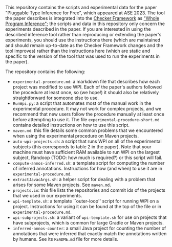 This repository contains the scripts and experimental data for the
paper "Pluggable Type Inference for Free", which appeared at ASE 2023.
The tool the paper describes is integrated into the [Checker Framework](checkerframework.org)
as ["Whole Program Inference"](https://checkerframework.org/manual/#whole-program-inference);
the scripts and data in this repository only concern the experiments described in the paper.
If you are interested in using the described inference tool rather than reproducing or extending
the paper's experiments, you should use the instructions there (which are maintained and should
remain up-to-date as the Checker Framework changes and the tool improves) rather than the
instructions here (which are static and specific to the version of the tool that was used
to run the experiments in the paper).

The repository contains the following:
* `experimental-procedure.md`: a markdown file that describes how each project was modified to
use WPI. Each of the paper's authors followed the procedure at least once, so (we hope!) it should also be
relatively straightforward for someone else to use.
* `RunWpi.py`: a script that automates most of the manual work in the experimental procedure. It may
not work for complex projects, and we recommend that new users follow the procedure manually at
least once before attempting to use it. The file `experimental-procedure-short.md` contains
detailed instructions on how to use this script.
* `maven.md`: this file details some common problems that we encountered when using the experimental
procedure on Maven projects.
* `auto-wpi-projects.sh`: a script that runs WPI on all of the experimental subjects (this corresponds
to table 2 in the paper). Note that your machine must have sufficient RAM available to run WPI on
the largest subject, Randoop (TODO: how much is required?) or this script will fail.
* `compute-annos-inferred.sh`: a template script for computing the number of inferred annotations.
Instructions for how (and when) to use it are in `experimental-procedure.md`.
* `extractJavacArgs.sh`: a helper script for dealing with a problem that arises for some Maven projects.
See `maven.md`.
* `projects.in`: this file lists the repositories and commit ids of the projects that we used in our
experiments.
* `wpi-template.sh`: a template ``outer-loop'' script for running WPI on a project. Instructions for
using it can be found at the top of the file or in `experimental-procedure.md`.
* `wpi-subprojects.sh`: a variant of `wpi-template.sh` for use on projects that have subprojects,
which is common for large Gradle or Maven projects.
* `inferred-annos-counter`: a small Java project for counting the number of annotations that were inferred
that exactly match the annotations written by humans. See its `README.md` file for more details.